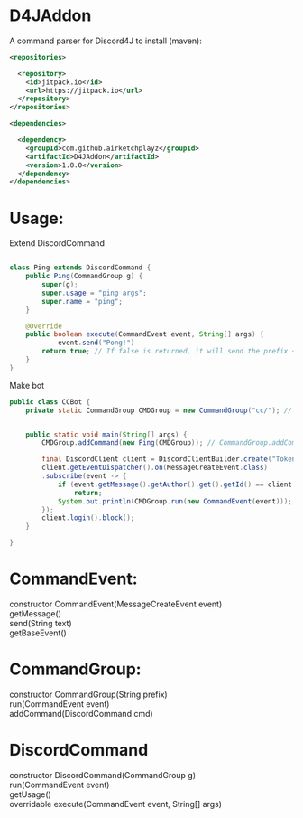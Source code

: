 # D4JAddon 
A command parser for Discord4J 
to install (maven):
```xml
<repositories>

  <repository>
    <id>jitpack.io</id>
    <url>https://jitpack.io</url>
  </repository>
</repositories>

<dependencies>

  <dependency>
    <groupId>com.github.airketchplayz</groupId>
    <artifactId>D4JAddon</artifactId>
    <version>1.0.0</version>
  </dependency>
</dependencies>
```

# Usage: 
Extend DiscordCommand
```java

class Ping extends DiscordCommand {
	public Ping(CommandGroup g) {
		super(g);
		super.usage = "ping args";
		super.name = "ping";
	}

	@Override
	public boolean execute(CommandEvent event, String[] args) {
    		event.send("Pong!")
		return true; // If false is returned, it will send the prefix + usage
	}
}
```
Make bot
```java
public class CCBot {
	private static CommandGroup CMDGroup = new CommandGroup("cc/"); // new CommandGroup(prefix)


	public static void main(String[] args) {
		CMDGroup.addCommand(new Ping(CMDGroup)); // CommandGroup.addCommand(new DiscordCommand(CommandGroup))

		final DiscordClient client = DiscordClientBuilder.create("Token here").build();
		client.getEventDispatcher().on(MessageCreateEvent.class)
		.subscribe(event -> {
			if (event.getMessage().getAuthor().get().getId() == client.getSelf().block().getId()) //Ignore messages from self
				return;
			System.out.println(CMDGroup.run(new CommandEvent(event))); //CommandGroup.run(new CommandEvent(MessageCreateEvent)) : returns boolean - whether command was a valid command
		});
		client.login().block();
	}

}
```
# CommandEvent:  
constructor CommandEvent(MessageCreateEvent event)  
getMessage()  
send(String text)  
getBaseEvent()  
# CommandGroup:  
constructor CommandGroup(String prefix)  
run(CommandEvent event)  
addCommand(DiscordCommand cmd)  
# DiscordCommand  
constructor DiscordCommand(CommandGroup g)  
run(CommandEvent event)  
getUsage()  
overridable execute(CommandEvent event, String[] args) 
